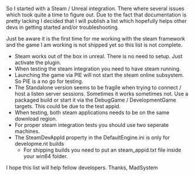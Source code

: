 So I started with a Steam / Unreal integration. There where several issues which took quite a time to figure out. Due to the fact that documentation is pretty lacking I decided that I will publish a list which hopefully helps other devs in getting started and/or troubleshooting. 

Just be aware it is the first time for me working with the steam framework and the game I am working is not shipped yet so this list is not complete.

- Steam works out of the box in unreal. There is no need to setup. Just activate the plugin.
- When testing the steam integration you need to have steam running.
- Launching the game via PIE will not start the steam online subsystem. So PIE is a no go for testing.
- The Standalone version seems to be fragile when trying to connect / host a listen server sessions. Sometimes it works sometimes not. Use a packaged build or start it via the DebugGame / DevelopmentGame targets. This could be due to the test appid.
- When testing, both steam applications needs to be on the same download region.
- For proper steam integration tests you should use two seperate machines.
- The SteamDevAppId property in the DefaultEngine.ini is only for developme.nt builds
  - For shipping builds you need to put an steam_appid.txt file inside your win64 folder.


I hope this list will help fellow developers. 
Thanks, MadSystem
